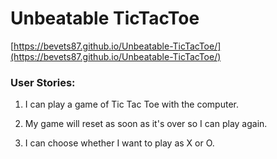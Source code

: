 # Unbeatable TicTacToe
[https://bevets87.github.io/Unbeatable-TicTacToe/](https://bevets87.github.io/Unbeatable-TicTacToe/)

### User Stories:

1. I can play a game of Tic Tac Toe with the computer.

2. My game will reset as soon as it's over so I can play again.

3. I can choose whether I want to play as X or O.
